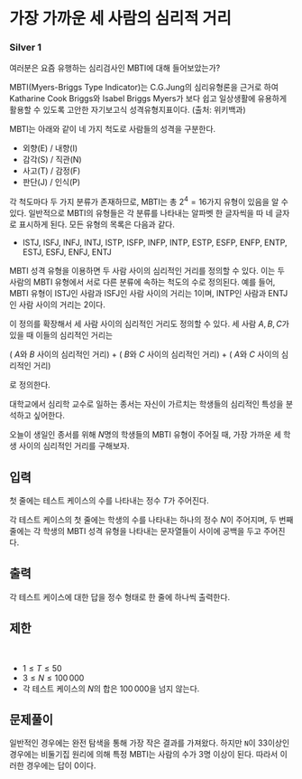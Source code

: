 # 가장 가까운 세 사람의 심리적 거리

### Silver 1

여러분은 요즘 유행하는 심리검사인 MBTI에 대해 들어보았는가?

MBTI(Myers-Briggs Type Indicator)는 C.G.Jung의 심리유형론을 근거로 하여 Katharine Cook Briggs와 Isabel Briggs Myers가 보다 쉽고 일상생활에 유용하게 활용할 수 있도록 고안한 자기보고식 성격유형지표이다. (출처: 위키백과)

MBTI는 아래와 같이 네 가지 척도로 사람들의 성격을 구분한다.

- 외향(E) / 내향(I)
- 감각(S) / 직관(N)
- 사고(T) / 감정(F)
- 판단(J) / 인식(P)

각 척도마다 두 가지 분류가 존재하므로, MBTI는 총 $2^4 = 16$가지 유형이 있음을 알 수 있다. 일반적으로 MBTI의 유형들은 각 분류를 나타내는 알파벳 한 글자씩을 따 네 글자로 표시하게 된다. 모든 유형의 목록은 다음과 같다.

- ISTJ, ISFJ, INFJ, INTJ, ISTP, ISFP, INFP, INTP, ESTP, ESFP, ENFP, ENTP, ESTJ, ESFJ, ENFJ, ENTJ

MBTI 성격 유형을 이용하면 두 사람 사이의 심리적인 거리를 정의할 수 있다. 이는 두 사람의 MBTI 유형에서 서로 다른 분류에 속하는 척도의 수로 정의된다. 예를 들어, MBTI 유형이 ISTJ인 사람과 ISFJ인 사람 사이의 거리는 1이며, INTP인 사람과 ENTJ인 사람 사이의 거리는 2이다.

이 정의를 확장해서 세 사람 사이의 심리적인 거리도 정의할 수 있다. 세 사람 $A, B, C$가 있을 때 이들의 심리적인 거리는

(
$A$와 
$B$ 사이의 심리적인 거리) + (
$B$와 
$C$ 사이의 심리적인 거리) + (
$A$와 
$C$ 사이의 심리적인 거리)

로 정의한다.

대학교에서 심리학 교수로 일하는 종서는 자신이 가르치는 학생들의 심리적인 특성을 분석하고 싶어한다.

오늘이 생일인 종서를 위해 $N$명의 학생들의 MBTI 유형이 주어질 때, 가장 가까운 세 학생 사이의 심리적인 거리를 구해보자.

## 입력
첫 줄에는 테스트 케이스의 수를 나타내는 정수 $T$가 주어진다.

각 테스트 케이스의 첫 줄에는 학생의 수를 나타내는 하나의 정수 $N$이 주어지며, 두 번째 줄에는 각 학생의 MBTI 성격 유형을 나타내는 문자열들이 사이에 공백을 두고 주어진다.

## 출력
각 테스트 케이스에 대한 답을 정수 형태로 한 줄에 하나씩 출력한다.

## 제한
 
- $1 \le T \le 50$ 
- $3 \le N \le 100\,000$ 
- 각 테스트 케이스의 $N$의 합은 $100\,000$을 넘지 않는다.

## 문제풀이
일반적인 경우에는 완전 탐색을 통해 가장 작은 결과를 가져왔다. 하지만 `N`이 33이상인 경우에는 비둘기집 원리에 의해 특정 MBTI는 사람의 수가 3명 이상이 된다. 따라서 이러한 경우에는 답이 0이다.